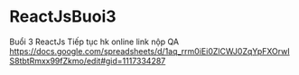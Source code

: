 # ReactJsBuoi3
Buổi 3 ReactJs
Tiếp tục hk online
link nộp QA <https://docs.google.com/spreadsheets/d/1aq_rrm0iEi0ZlCWJ0ZqYpFXOrwIS8tbtRmxx99fZkmo/edit#gid=1117334287>
